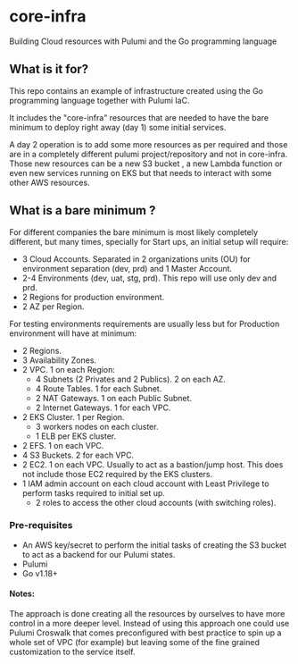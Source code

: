 # core-infra
Building Cloud resources with Pulumi and the Go programming language

## What is it for?
This repo contains an example of infrastructure created using the Go programming language together with Pulumi IaC.

It includes the "core-infra" resources that are needed to have the bare minimum to deploy right away (day 1) some initial services.

A day 2 operation is to add some more resources as per required and those are in a completely different pulumi project/repository and not in core-infra.
Those new resources can be a new S3 bucket , a new Lambda function or even new services running on EKS but that needs to interact with some other AWS resources.

## What is a bare minimum ?
For different companies the bare minimum is most likely completely different, but many times, specially for Start ups, an initial setup will require:

+ 3 Cloud Accounts. Separated in 2 organizations units (OU) for environment separation (dev, prd) and 1 Master Account.
+ 2-4 Environments (dev, uat, stg, prd). This repo will use only dev and prd.
+ 2 Regions for production environment.
+ 2 AZ per Region.

For testing environments requirements are usually less but for Production environment will have at minimum:
+ 2 Regions.
+ 3 Availability Zones.
+ 2 VPC. 1 on each Region:
    * 4 Subnets (2 Privates and 2 Publics). 2 on each AZ.
    * 4 Route Tables. 1 for each Subnet.
    * 2 NAT Gateways. 1 on each Public Subnet.
    * 2 Internet Gateways. 1 for each VPC.
+ 2 EKS Cluster. 1 per Region.
    * 3 workers nodes on each cluster.
    * 1 ELB per EKS cluster.
+ 2 EFS. 1 on each VPC. 
+ 4 S3 Buckets. 2 for each VPC.
+ 2 EC2. 1 on each VPC. Usually to act as a bastion/jump host. This does not include those EC2 required by the EKS clusters. 
+ 1 IAM admin account on each cloud account with Least Privilege to perform tasks required to initial set up.
    * 2 roles to access the other cloud accounts (with switching roles). 

### Pre-requisites
- An AWS key/secret to perform the initial tasks of creating the S3 bucket to act as a backend for our Pulumi states.
- Pulumi
- Go v1.18+
	
#### Notes: 
The approach is done creating all the resources by ourselves to have more control in a more deeper level. Instead of using this approach one could use Pulumi Croswalk that comes preconfigured with best practice to spin up a whole set of VPC (for example) but leaving some of the fine grained customization to the service itself.


